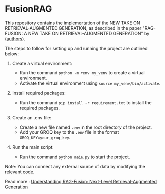# FusionRAG

This repository contains the implementation of the NEW TAKE ON RETRIEVAL-AUGMENTED GENERATION, as described in the paper "RAG-FUSION: A NEW TAKE ON RETRIEVAL-AUGMENTED GENERATION" by ([authors](https://arxiv.org/pdf/2402.03367)).

The steps to follow for setting up and running the project are outlined below:

1. Create a virtual environment:
   - Run the command `python -m venv my_venv` to create a virtual environment.
   - Activate the virtual environment using `source my_venv/bin/activate`.

2. Install required packages:
   - Run the command `pip install -r requirement.txt` to install the required packages.

3. Create an .env file:
   - Create a new file named `.env` in the root directory of the project.
   - Add your GROQ key to the `.env` file in the format `GROQ_KEY=your_groq_key`.

4. Run the main script:
   - Run the command `python main.py` to start the project.

Note: You can connect any external source of data by modifying the relevant code.

Read more : [Understanding RAG-Fusion: Next-Level Retrieval-Augmented Generation](https://medium.com/@darshantank_55417/understanding-rag-fusion-next-level-retrieval-augmented-generation-08646e7d31ce)